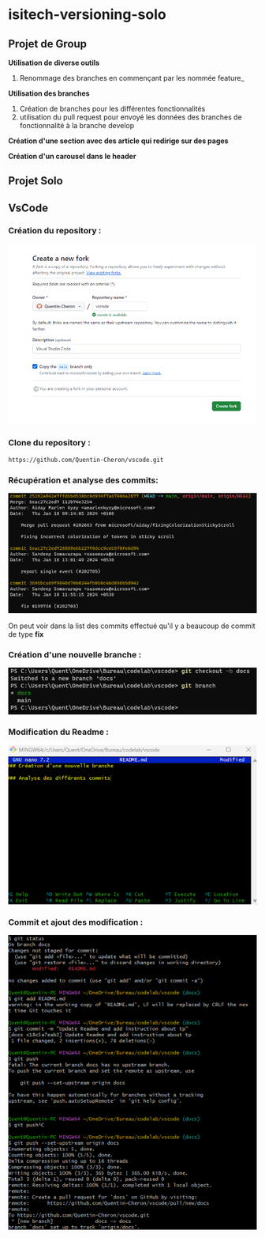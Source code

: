 # isitech-versioning-solo

## Projet de Group

**Utilisation de diverse outils**

1. Renommage des branches en commençant par les nommée feature_

**Utilisation des branches**

1. Création de branches pour les différentes fonctionnalités
1. utilisation du pull request pour envoyé les données des branches de fonctionnalité à la branche develop

**Création d'une section avec des article qui redirige sur des pages**

**Création d'un carousel dans le header**

## Projet Solo

## VsCode

### Création du repository :

![Alt text](img/CreateForkVsCode.png)

### Clone du repository : 

```sh
https://github.com/Quentin-Cheron/vscode.git
```
### Récupération et analyse des commits:

![Alt text](img/getLogVsCode.png)

On peut voir dans la list des commits effectué qu'il y a beaucoup de commit de type **fix**

### Création d'une nouvelle branche : 

![Alt text](img/CreateNewBranchVsCode.png)

### Modification du Readme : 

![Alt text](img/UpdateReadmeVsCode.png)

### Commit et ajout des modification :

![Alt text](img/CommitVsCode.png)

